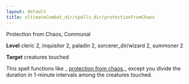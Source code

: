 ```yaml
---
layout: default
title: ultimateCombat_dir/spells_dir/protectionFromChaos
---
```

Protection from Chaos, Communal

**Level** cleric 2, inquisitor 2, paladin 2, sorcerer_dir/wizard 2, summoner 2

**Target** creatures touched

This spell functions like _ [protection from chaos](../spells_dir/protectionFromChaos#_protection-from-chaos)_, except you divide the duration in 1-minute intervals among the creatures touched.

